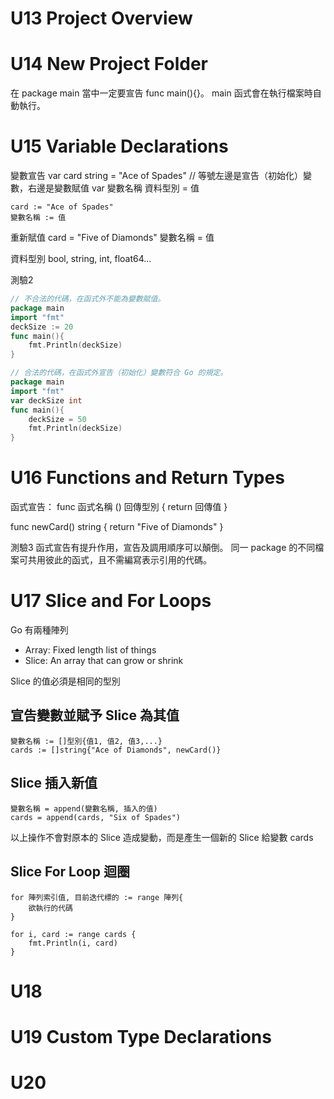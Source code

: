 # U13 Project Overview

# U14 New Project Folder

在 package main 當中一定要宣告 func main(){}。
main 函式會在執行檔案時自動執行。

# U15 Variable Declarations
變數宣告
	var card string = "Ace of Spades" // 等號左邊是宣告（初始化）變數，右邊是變數賦值
    var 變數名稱 資料型別 = 值

    card := "Ace of Spades"
    變數名稱 := 值

重新賦值
    card = "Five of Diamonds"
    變數名稱 = 值


資料型別
bool, string, int, float64...

測驗2
```Go
// 不合法的代碼，在函式外不能為變數賦值。
package main
import "fmt"
deckSize := 20
func main(){
    fmt.Println(deckSize)
}
```

```Go
// 合法的代碼，在函式外宣告（初始化）變數符合 Go 的規定。
package main
import "fmt"
var deckSize int
func main(){
    deckSize = 50
    fmt.Println(deckSize)
}
```

# U16 Functions and Return Types
函式宣告：
func 函式名稱 () 回傳型別 {
    return 回傳值
}

func newCard() string {
	return "Five of Diamonds"
}

測驗3
函式宣告有提升作用，宣告及調用順序可以顛倒。
同一 package 的不同檔案可共用彼此的函式，且不需編寫表示引用的代碼。

# U17 Slice and For Loops
Go 有兩種陣列
- Array: Fixed length list of things
- Slice: An array that can grow or shrink

Slice 的值必須是相同的型別

## 宣告變數並賦予 Slice 為其值

    變數名稱 := []型別{值1, 值2, 值3,...}
	cards := []string{"Ace of Diamonds", newCard()}

## Slice 插入新值

    變數名稱 = append(變數名稱, 插入的值)
	cards = append(cards, "Six of Spades")

以上操作不會對原本的 Slice 造成變動，而是產生一個新的 Slice 給變數 cards

## Slice For Loop 迴圈

    for 陣列索引值, 目前迭代標的 := range 陣列{
        欲執行的代碼
    }

	for i, card := range cards {
		fmt.Println(i, card)
	}

# U18
# U19 Custom Type Declarations


# U20
